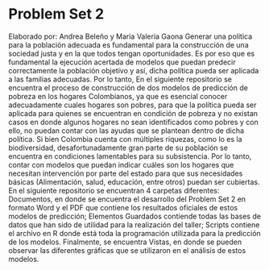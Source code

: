 # Problem Set 2
Elaborado por: Andrea Beleño y Maria Valeria Gaona
Generar una política para la población adecuada es fundamental para la construcción de una sociedad justa y en la que todos tengan oportunidades. Es por eso que es fundamental la ejecución acertada de modelos que puedan predecir correctamente la población objetivo y así,  dicha política pueda ser aplicada a las familias adecuadas. Por lo tanto, En el siguiente repositorio se encuentra el proceso de construcción de dos modelos de predicción de pobreza en los hogares Colombianos, ya que es esencial conocer adecuadamente cuales hogares son pobres, para que la política pueda ser aplicada para quienes se encuentran en condición de pobreza y no existan casos en donde algunos hogares no sean identificados como pobres y con ello, no puedan contar con las ayudas que se plantean dentro de dicha política.
Si bien Colombia cuenta con múltiples riquezas, como lo es la biodiversidad, desafortunadamente gran parte de su población se encuentra en condiciones lamentables para su subsistencia. Por lo tanto, contar con modelos que puedan indicar cuáles son los hogares que necesitan intervención por parte del estado para que sus necesidades básicas (Alimentación, salud, educación, entre otros) puedan ser cubiertas. 
En el siguiente repositorio se encuentran 4 carpetas diferentes: Documentos, en donde se encuentra el desarrollo del Problem Set 2 en formato Word y el PDF que contiene los resultados oficiales de estos modelos de predicción; Elementos Guardados contiende todas las bases de datos que han sido de utilidad para la realización del taller; Scripts contiene el archivo en R donde está toda la programación utilizada para la predicción de los modelos. Finalmente, se encuentra Vistas, en donde se pueden observar las diferentes gráficas que se utilizaron en el análisis de estos modelos.
